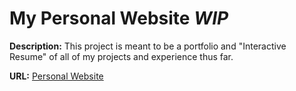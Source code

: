 # My Personal Website *WIP*

**Description:** This project is meant to be a portfolio and "Interactive Resume" of all of my projects and experience thus far. 

**URL:** [Personal Website](https://aliya-gamez.github.io)